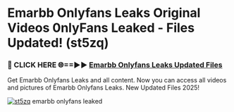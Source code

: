 # Emarbb Onlyfans Leaks Original Videos 0nlyFans Leaked - Files Updated! (st5zq)

<h3>🔴 CLICK HERE 🌐==►► <a href="https://tinyurl.com/brd5kh86" rel="nofollow">Emarbb Onlyfans Leaks Updated Files</a></h3>

Get Emarbb Onlyfans Leaks and all content. Now you can access all videos and pictures of Emarbb Onlyfans Leaks. New Updated Files 2025!

[![st5zq](https://i.imgur.com/K7sEzmb.gif)](https://tinyurl.com/brd5kh86)
emarbb onlyfans leaked